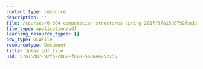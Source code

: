 ```yaml
---
content_type: resource
description: ''
file: /courses/6-004-computation-structures-spring-2017/57a15d8792fbcb02f8285660ee252255_q38KAGAKORk.pdf
file_type: application/pdf
learning_resource_types: []
ocw_type: OCWFile
resourcetype: Document
title: 3play pdf file
uid: 57a15d87-92fb-cb02-f828-5660ee252255
---
```

